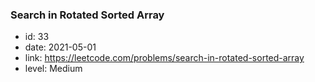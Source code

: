 ### Search in Rotated Sorted Array

* id: 33
* date: 2021-05-01
* link: https://leetcode.com/problems/search-in-rotated-sorted-array
* level: Medium
